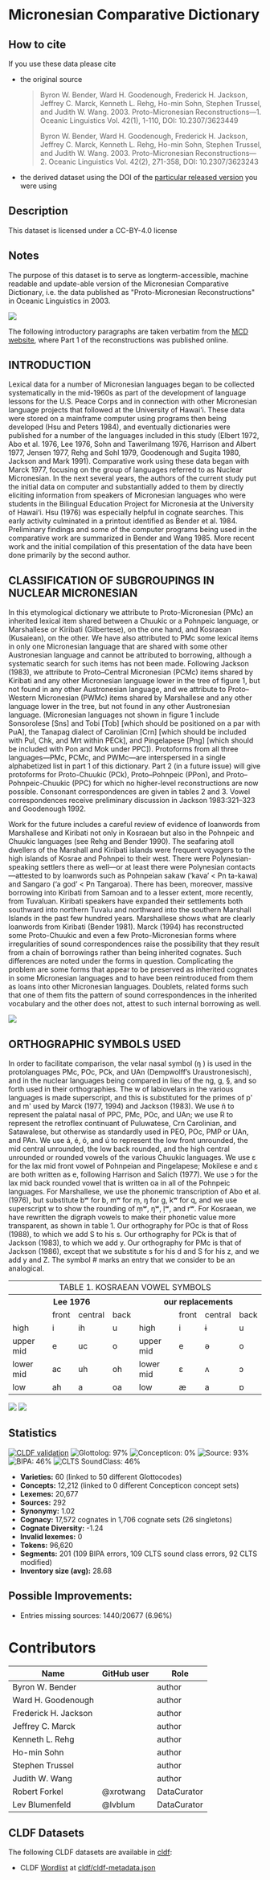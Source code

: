 # Micronesian Comparative Dictionary

## How to cite

If you use these data please cite
- the original source
  > Byron W. Bender, Ward H. Goodenough, Frederick H. Jackson, Jeffrey C. Marck, Kenneth L. Rehg, Ho-min Sohn, Stephen Trussel, and Judith W. Wang. 2003. Proto-Micronesian Reconstructions—1. Oceanic Linguistics Vol. 42(1), 1-110, DOI: 10.2307/3623449
  > 
  > Byron W. Bender, Ward H. Goodenough, Frederick H. Jackson, Jeffrey C. Marck, Kenneth L. Rehg, Ho-min Sohn, Stephen Trussel, and Judith W. Wang. 2003. Proto-Micronesian Reconstructions—2. Oceanic Linguistics Vol. 42(2), 271-358, DOI: 10.2307/3623243
- the derived dataset using the DOI of the [particular released version](../../releases/) you were using

## Description


This dataset is licensed under a CC-BY-4.0 license

## Notes

The purpose of this dataset is to serve as longterm-accessible, machine readable and update-able version of the
Micronesian Comparative Dictionary, i.e. the data published as "Proto-Micronesian Reconstructions" in
Oceanic Linguistics in 2003.

![](map.svg)

The following introductory paragraphs are taken verbatim from the [MCD website](https://www.trussel2.com/MCD), where
Part 1 of the reconstructions was published online.


## INTRODUCTION

Lexical data for a number of Micronesian languages began to be collected systematically in the 
mid-1960s as part of the development of language lessons for the U.S. Peace Corps and in connection
with other Micronesian language projects that followed at the University of Hawai‘i. These data were 
stored on a mainframe computer using programs then being developed (Hsu and Peters 1984), and eventually 
dictionaries were published for a number of the languages included in this study (Elbert 1972, 
Abo et al. 1976, Lee 1976, Sohn and Tawerilmang 1976, Harrison and Albert 1977, Jensen 1977, 
Rehg and Sohl 1979, Goodenough and Sugita 1980, Jackson and Mark 1991). Comparative work using these 
data began with Marck 1977, focusing on the group of languages referred to as Nuclear Micronesian. 
In the next several years, the authors of the current study put the initial data on computer and 
substantially added to them by directly eliciting information from speakers of Micronesian languages 
who were students in the Bilingual Education Project for Micronesia at the University of Hawai‘i. 
Hsu (1976) was especially helpful in cognate searches. This early activity culminated in a printout 
identified as Bender et al. 1984. Preliminary findings and some of the computer programs being used 
in the comparative work are summarized in Bender and Wang 1985. More recent work and the initial 
compilation of this presentation of the data have been done primarily by the second author.


## CLASSIFICATION OF SUBGROUPINGS IN NUCLEAR MICRONESIAN

In this etymological dictionary we attribute to Proto-Micronesian (PMc) an inherited lexical item shared between a Chuukic or a Pohnpeic language, or Marshallese or Kiribati (Gilbertese), on the one hand, and Kosraean (Kusaiean), on the other. We have also attributed to PMc some lexical items in only one Micronesian language that are shared with some other Austronesian language and cannot be attributed to borrowing, although a systematic search for such items has not been made. Following Jackson (1983), we attribute to Proto–Central Micronesian (PCMc) items shared by Kiribati and any other Micronesian language lower in the tree of figure 1, but not found in any other Austronesian language, and we attribute to Proto–Western Micronesian (PWMc) items shared by Marshallese and any other language lower in the tree, but not found in any other Austronesian language. (Micronesian languages not shown in figure 1 include Sonsorolese [Sns] and Tobi [Tob] [which should be positioned on a par with PuA], the Tanapag dialect of Carolinian [Crn] [which should be included with Pul, Chk, and Mrt within PECk], and Pingelapese [Png] [which should be included with Pon and Mok under PPC]). Protoforms from all three languages—PMc, PCMc, and PWMc—are interspersed in a single alphabetized list in part 1 of this dictionary. Part 2 (in a future issue) will give protoforms for Proto-Chuukic (PCk), Proto–Pohnpeic (PPon), and Proto–Pohnpeic-Chuukic (PPC) for which no higher-level reconstructions are now possible. Consonant correspondences are given in tables 2 and 3. Vowel correspondences receive preliminary discussion in Jackson 1983:321–323 and Goodenough 1992.

Work for the future includes a careful review of evidence of loanwords from Marshallese and Kiribati not only in Kosraean but also in the Pohnpeic and Chuukic languages (see Rehg and Bender 1990). The seafaring atoll dwellers of the Marshall and Kiribati islands were frequent voyagers to the high islands of Kosrae and Pohnpei to their west. There were Polynesian-speaking settlers there as well—or at least there were Polynesian contacts—attested to by loanwords such as Pohnpeian sakaw (‘kava’ < Pn ta-kawa) and Sangaro (‘a god’ < Pn Tangaroa). There has been, moreover, massive borrowing into Kiribati from Samoan and to a lesser extent, more recently, from Tuvaluan. Kiribati speakers have expanded their settlements both southward into northern Tuvalu and northward into the southern Marshall Islands in the past few hundred years. Marshallese shows what are clearly loanwords from Kiribati (Bender 1981). Marck (1994) has reconstructed some Proto-Chuukic and even a few Proto-Micronesian forms where irregularities of sound correspondences raise the possibility that they result from a chain of borrowings rather than being inherited cognates. Such differences are noted under the forms in question. Complicating the problem are some forms that appear to be preserved as inherited cognates in some Micronesian languages and to have been reintroduced from them as loans into other Micronesian languages. Doublets, related forms such that one of them fits the pattern of sound correspondences in the inherited vocabulary and the other does not, attest to such internal borrowing as well. 

![](etc/tree.jpg)


## ORTHOGRAPHIC SYMBOLS USED

In order to facilitate comparison, the velar nasal symbol (ŋ ) is used in the protolanguages PMc, POc, PCk, and UAn (Dempwolff’s Uraustronesisch), and in the nuclear languages being compared in lieu of the ng, g, §, and so forth used in their orthographies. The w of labiovelars in the various languages is made superscript, and this is substituted for the primes of p' and m' used by Marck (1977, 1994) and Jackson (1983). We use ñ to represent the palatal nasal of PPC, PMc, POc, and UAn; we use R to represent the retroflex continuant of Puluwatese, Crn Carolinian, and Satawalese, but otherwise as standardly used in PEO, POc, PMP or UAn, and PAn. We use á, é, ó, and ú to represent the low front unrounded, the mid central unrounded, the low back rounded, and the high central unrounded or rounded vowels of the various Chuukic languages. We use ε for the lax mid front vowel of Pohnpeian and Pingelapese; Mokilese e and ε are both written as e, following Harrison and Salich (1977). We use ɔ for the lax mid back rounded vowel that is written oa in all of the Pohnpeic languages. For Marshallese, we use the phonemic transcription of Abo et al. (1976), but substitute bʷ for b, mʷ for ṃ, ŋ for g, kʷ for q, and we use superscript w to show the rounding of ṃʷ, ŋʷ, ḷʷ, and rʷ. For Kosraean, we have rewritten the digraph vowels to make their phonetic value more transparent, as shown in table 1. Our orthography for POc is that of Ross (1988), to which we add S to his s. Our orthography for PCk is that of Jackson (1983), to which we add y. Our orthography for PMc is that of Jackson (1986), except that we substitute s for his d and S for his z, and we add y and Z. The symbol # marks an entry that we consider to be an analogical.

<table>
<tbody>
    <tr><td colspan="8" align="center">TABLE 1.	KOSRAEAN VOWEL SYMBOLS</td></tr>
    <tr>
        <th colspan="4">Lee 1976</th>
        <th colspan="4">our replacements</th></tr>
    <tr>
        <td>&nbsp;</td><td align="center">front</td><td align="center">central</td><td align="center">back</td>
        <td>&nbsp;</td><td align="center">front</td><td align="center">central</td><td align="center">back</td></tr>
    <tr>
        <td>high</td><td>i</td><td>ih</td><td>u</td>
        <td>high</td><td>i</td><td>ɨ</td><td>u</td></tr>
    <tr>
        <td>upper mid</td><td>e</td><td>uc</td><td>o</td>
        <td>upper mid</td><td>e</td><td>ə</td><td>o</td></tr>
    <tr>
        <td>lower mid</td><td>ac</td><td>uh</td><td>oh</td>
        <td>lower mid</td><td>ε</td><td>ʌ</td><td>ɔ</td></tr>
    <tr>
        <td>low</td><td>ah</td><td>a</td><td>oa</td>
        <td>low</td><td>æ</td><td>a</td><td>ɒ</td></tr>
</tbody>
</table>

![](etc/consonant_correspondences.jpg)
![](etc/consonant_correspondences_2.jpg)


## Statistics


[![CLDF validation](https://github.com/lexibank/mcd/workflows/CLDF-validation/badge.svg)](https://github.com/lexibank/mcd/actions?query=workflow%3ACLDF-validation)
![Glottolog: 97%](https://img.shields.io/badge/Glottolog-97%25-green.svg "Glottolog: 97%")
![Concepticon: 0%](https://img.shields.io/badge/Concepticon-0%25-red.svg "Concepticon: 0%")
![Source: 93%](https://img.shields.io/badge/Source-93%25-green.svg "Source: 93%")
![BIPA: 46%](https://img.shields.io/badge/BIPA-46%25-red.svg "BIPA: 46%")
![CLTS SoundClass: 46%](https://img.shields.io/badge/CLTS%20SoundClass-46%25-red.svg "CLTS SoundClass: 46%")

- **Varieties:** 60 (linked to 50 different Glottocodes)
- **Concepts:** 12,212 (linked to 0 different Concepticon concept sets)
- **Lexemes:** 20,677
- **Sources:** 292
- **Synonymy:** 1.02
- **Cognacy:** 17,572 cognates in 1,706 cognate sets (26 singletons)
- **Cognate Diversity:** -1.24
- **Invalid lexemes:** 0
- **Tokens:** 96,620
- **Segments:** 201 (109 BIPA errors, 109 CLTS sound class errors, 92 CLTS modified)
- **Inventory size (avg):** 28.68

## Possible Improvements:



- Entries missing sources: 1440/20677 (6.96%)

# Contributors

Name | GitHub user | Role
--- | --- | ---
Byron W. Bender | | author
Ward H. Goodenough | | author
Frederick H. Jackson | | author
Jeffrey C. Marck | | author
Kenneth L. Rehg | | author
Ho-min Sohn | | author
Stephen Trussel | | author
Judith W. Wang | | author
Robert Forkel | @xrotwang | DataCurator
Lev Blumenfeld | @lvblum | DataCurator





## CLDF Datasets

The following CLDF datasets are available in [cldf](cldf):

- CLDF [Wordlist](https://github.com/cldf/cldf/tree/master/modules/Wordlist) at [cldf/cldf-metadata.json](cldf/cldf-metadata.json)